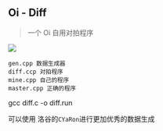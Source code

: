 ## Oi - Diff

> 一个 Oi 自用对拍程序

<img src="https://img.shields.io/badge/Author-woshiluo-blue.svg?style=flat-square"/>

```
gen.cpp 数据生成器
diff.ccp 对拍程序
mine.cpp 自己的程序
master.cpp 正确的程序
```

gcc diff.c -o diff.run

可以使用 洛谷的`CYaRon`进行更加优秀的数据生成


